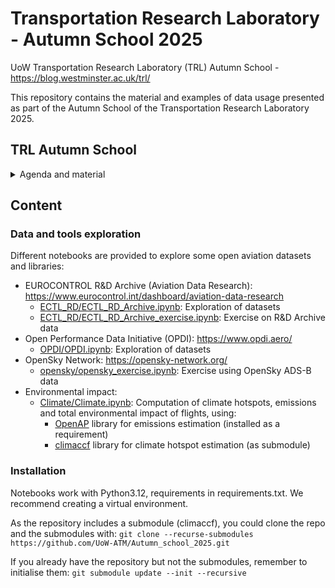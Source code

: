 # Transportation Research Laboratory - Autumn School 2025
UoW Transportation Research Laboratory (TRL) Autumn School - https://blog.westminster.ac.uk/trl/


This repository contains the material and examples of data usage presented as part of the Autumn School of the Transportation Research Laboratory 2025.

## TRL Autumn School

<details>
<summary>Agenda and material</summary>
  
- Monday – 27 October – Lectures :
    - [Welcome](autumn_school_slides/1_Welcome.pdf) 
    - [Introduction to air traffic management and mobility modelling](autumn_school_slides/2_Introduction_ATM.pdf)
    - Use of anonymised Mobile Network Data for transport modelling
    - [Modelling and simulating the system](autumn_school_slides/4_Mercury_Introduction.pdf) ([Mercury](https://github.com/UoW-ATM/Mercury) Agent-Based Model)
    - Techniques for data analysis and modelling
        - Process mining for air transport and simulation analysis
        - [Regression models for flight operations](autumn_school_slides/6_Models_for_flight_operations.pdf)
        - [Clustering and trajectory analysis](autumn_school_slides/7_Aircraft_trajectory_usage.pdf)
        
- Tuesday – 28 October – Hands-on data:
    - Data sources for air transport and beyond (see [Data and tools exploration](#data-and-tools-exploration))
    - Example of research and models using open data sources
    - Definition of problems/topics to tackle during the rest of the week
    
- Wednesday – Thursday – 29-30 October – working on problems/topics.

- Friday – 31 October (hybrid (in person strongly recommended)):
    - Presentation of results/models developed by groups
 
</details>

## Content

### Data and tools exploration
Different notebooks are provided to explore some open aviation datasets and libraries:

- EUROCONTROL R&D Archive (Aviation Data Research): https://www.eurocontrol.int/dashboard/aviation-data-research
  - [ECTL_RD/ECTL_RD_Archive.ipynb](ECTL_RD/ECTL_RD_Archive.ipynb): Exploration of datasets
  - [ECTL_RD/ECTL_RD_Archive_exercise.ipynb](ECTL_RD/ECTL_RD_Archive_exercise.ipynb): Exercise on R&D Archive data
- Open Performance Data Initiative (OPDI): https://www.opdi.aero/
  - [OPDI/OPDI.ipynb](OPDI/OPDI.ipynb): Exploration of datasets
- OpenSky Network: https://opensky-network.org/
  - [opensky/opensky_exercise.ipynb](opensky/opensky_exercise.ipynb): Exercise using OpenSky ADS-B data
- Environmental impact:
  - [Climate/Climate.ipynb](Climate/Climate.ipynb): Computation of climate hotspots, emissions and total environmental impact of flights, using:
    - [OpenAP](https://github.com/TUDelft-CNS-ATM/openap) library for emissions estimation (installed as a requirement)
    - [climaccf](https://github.com/dlr-pa/climaccf/) library for climate hotspot estimation (as submodule)


### Installation
Notebooks work with Python3.12, requirements in requirements.txt. We recommend creating a virtual environment.

As the repository includes a submodule (climaccf), you could clone the repo and the submodules with:
`git clone --recurse-submodules https://github.com/UoW-ATM/Autumn_school_2025.git`

If you already have the repository but not the submodules, remember to initialise them: 
`git submodule update --init --recursive`

